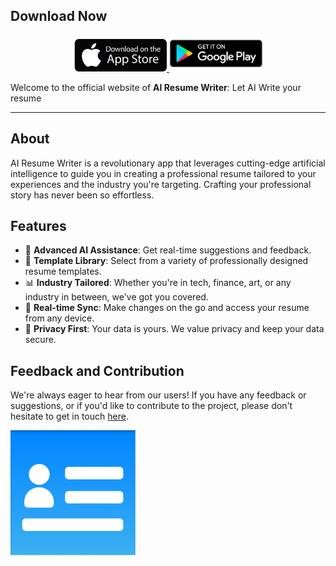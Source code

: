 ## Download Now

<p align="center">
    <a href="https://apps.apple.com/ca/app/ai-resume-writer/id6463698204">
        <img src="https://raw.githubusercontent.com/AI-Resume-Builder/airesumewriter.github.io/main/get-it-apple.jpeg" alt="Available on the App Store" width="150">
    </a>
    <a href="https://play.google.com/store/apps/details?id=com.wloo.airesume">
        <img src="https://raw.githubusercontent.com/AI-Resume-Builder/airesumewriter.github.io/main/get-it-android.png" alt="Available on Google Play" width="150">
    </a>
</p>

Welcome to the official website of **AI Resume Writer**: Let AI Write your resume

---

## About

AI Resume Writer is a revolutionary app that leverages cutting-edge artificial intelligence to guide you in creating a professional resume tailored to your experiences and the industry you're targeting. Crafting your professional story has never been so effortless.

## Features

- 🤖 **Advanced AI Assistance**: Get real-time suggestions and feedback.
- 📝 **Template Library**: Select from a variety of professionally designed resume templates.
- 📊 **Industry Tailored**: Whether you're in tech, finance, art, or any industry in between, we've got you covered.
- 🔄 **Real-time Sync**: Make changes on the go and access your resume from any device.
- 🔐 **Privacy First**: Your data is yours. We value privacy and keep your data secure.


## Feedback and Contribution

We're always eager to hear from our users! If you have any feedback or suggestions, or if you'd like to contribute to the project, please don't hesitate to get in touch [here](https://forms.gle/dkonS5PPThD3oqVB7).

<img src="https://raw.githubusercontent.com/AI-Resume-Builder/airesumewriter.github.io/main/Group%2040.png" width="200"> 
